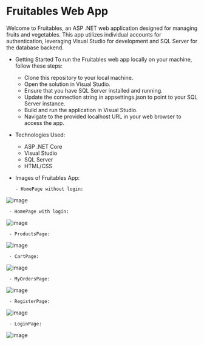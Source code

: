 # Fruitables Web App

Welcome to Fruitables, an ASP .NET web application designed for managing fruits and vegetables. This app utilizes individual accounts for authentication, leveraging Visual Studio for development and SQL Server for the database backend. <br />

- Getting Started
To run the Fruitables web app locally on your machine, follow these steps:<br />
    - Clone this repository to your local machine.<br />
    - Open the solution in Visual Studio. <br />
    - Ensure that you have SQL Server installed and running. <br />
    - Update the connection string in appsettings.json to point to your SQL Server instance. <br />
    - Build and run the application in Visual Studio. <br />
    - Navigate to the provided localhost URL in your web browser to access the app. <br />

- Technologies Used: 
  - ASP .NET Core <br />
  - Visual Studio <br />
  - SQL Server <br />
  - HTML/CSS <br />
  
- Images of Fruitables App:

      - HomePage without login:
   
![image](https://github.com/Kartic23/Fruitables-Shop/assets/105547398/f84cb68a-d64b-4603-b24d-c91be2976de1)

     - HomePage with login:
   
![image](https://github.com/Kartic23/Fruitables-Shop/assets/105547398/0123a615-b254-4fb4-9ec2-84da914b707c)

     - ProductsPage:
   
![image](https://github.com/Kartic23/Fruitables-Shop/assets/105547398/b2f0dfd0-e19f-42a9-816f-31b4a63aba20)

     - CartPage:
   
![image](https://github.com/Kartic23/Fruitables-Shop/assets/105547398/df5a6cc3-2f06-4575-9303-68cf3ff68a1b)

     - MyOrdersPage:
   
![image](https://github.com/Kartic23/Fruitables-Shop/assets/105547398/0e9b474e-f79f-4504-8481-bf75c6e305ae)

     - RegisterPage:
   
![image](https://github.com/Kartic23/Fruitables-Shop/assets/105547398/24b07763-79de-42ba-92c1-f7cfce92b12c)

     - LoginPage:
   
![image](https://github.com/Kartic23/Fruitables-Shop/assets/105547398/724e5f08-d188-42eb-b9bc-cb0271dc1be9)



